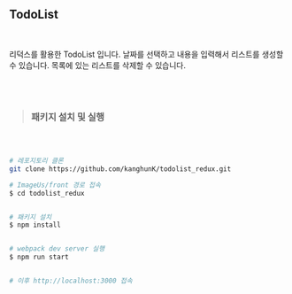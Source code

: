 ## TodoList

<br />

리덕스를 활용한 TodoList 입니다. 날짜를 선택하고 내용을 입력해서 리스트를 생성할 수 있습니다. 목록에 있는 리스트를 삭제할 수 있습니다.

<br />
<br />

> ### 패키지 설치 및 실행

<br />

```bash

# 레포지토리 클론
git clone https://github.com/kanghunK/todolist_redux.git

# ImageUs/front 경로 접속
$ cd todolist_redux


# 패키지 설치
$ npm install


# webpack dev server 실행
$ npm run start


# 이후 http://localhost:3000 접속
```

<br>
<br>
